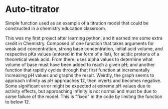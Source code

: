 # Auto-titrator
Simple function used as an example of a titration model that could be constructed in a chemistry education classroom. 

This was my first project after learning python, and it earned me some extra credit in Chemistry.
Composed of one function that takes arguments for weak acid concentration, strong base concentration, initial acid volume, and respective pKa values (entered in the form of a list), for acidic protons of a theoretical weak acid. From there, uses alpha values to determine what volume of base must have been added to reach a given pH; and another function that rapidly cycles through that first function at incrementally increasing pH values and graphs the result.
Weirdly, the graph seems to approach infinity as pH approaches 12, then inverts and becomes negative. Some significant error might be expected at extreme pH values due to activity effects, but approaching infinity is not normal and must be due to some failure of the model. This is "fixed" in the code by limiting the function to below 12.
